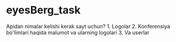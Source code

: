 # eyesBerg_task
Apidan nimalar kelishi kerak sayt uchun? 1. Logolar  2. Konferensiya bo'limlari haqida malumot va ularning logolari 3. Va userlar

